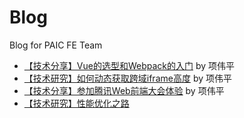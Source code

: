 # Blog
Blog for PAIC FE Team

- [【技术分享】Vue的选型和Webpack的入门](https://github.com/PaicFE/blog/issues/1) by 项伟平
- [【技术研究】如何动态获取跨域iframe高度](https://github.com/PaicFE/blog/issues/2) by 项伟平
- [【技术分享】参加腾讯Web前端大会体验](#) by 项伟平
- [【技术研究】性能优化之路](#)

